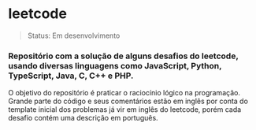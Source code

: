 # leetcode

> Status: Em desenvolvimento

### Repositório com a solução de alguns desafios do leetcode, usando diversas linguagens como JavaScript, Python, TypeScript, Java, C, C++ e PHP.
O objetivo do repositório é praticar o raciocínio lógico na programação. 
Grande parte do código e seus comentários estão em inglês por conta do template inicial dos problemas já vir em inglês do leetcode, porém cada desafio contém uma descrição em português.
